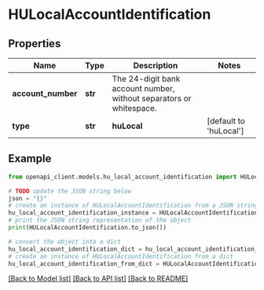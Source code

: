 # HULocalAccountIdentification


## Properties

Name | Type | Description | Notes
------------ | ------------- | ------------- | -------------
**account_number** | **str** | The 24-digit bank account number, without separators or whitespace. | 
**type** | **str** | **huLocal** | [default to 'huLocal']

## Example

```python
from openapi_client.models.hu_local_account_identification import HULocalAccountIdentification

# TODO update the JSON string below
json = "{}"
# create an instance of HULocalAccountIdentification from a JSON string
hu_local_account_identification_instance = HULocalAccountIdentification.from_json(json)
# print the JSON string representation of the object
print(HULocalAccountIdentification.to_json())

# convert the object into a dict
hu_local_account_identification_dict = hu_local_account_identification_instance.to_dict()
# create an instance of HULocalAccountIdentification from a dict
hu_local_account_identification_from_dict = HULocalAccountIdentification.from_dict(hu_local_account_identification_dict)
```
[[Back to Model list]](../README.md#documentation-for-models) [[Back to API list]](../README.md#documentation-for-api-endpoints) [[Back to README]](../README.md)


